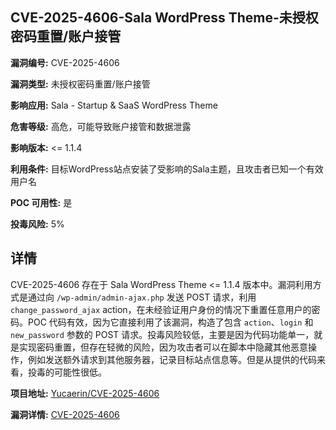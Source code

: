 ## CVE-2025-4606-Sala WordPress Theme-未授权密码重置/账户接管

**漏洞编号:** CVE-2025-4606

**漏洞类型:** 未授权密码重置/账户接管

**影响应用:** Sala - Startup & SaaS WordPress Theme

**危害等级:** 高危，可能导致账户接管和数据泄露

**影响版本:** <= 1.1.4

**利用条件:** 目标WordPress站点安装了受影响的Sala主题，且攻击者已知一个有效用户名

**POC 可用性:** 是

**投毒风险:** 5%

## 详情

CVE-2025-4606 存在于 Sala WordPress Theme <= 1.1.4 版本中。漏洞利用方式是通过向 `/wp-admin/admin-ajax.php` 发送 POST 请求，利用 `change_password_ajax` action，在未经验证用户身份的情况下重置任意用户的密码。POC 代码有效，因为它直接利用了该漏洞，构造了包含 `action`、`login` 和 `new_password` 参数的 POST 请求。投毒风险较低，主要是因为代码功能单一，就是实现密码重置，但存在轻微的风险，因为攻击者可以在脚本中隐藏其他恶意操作，例如发送额外请求到其他服务器，记录目标站点信息等。但是从提供的代码来看，投毒的可能性很低。

**项目地址:** [Yucaerin/CVE-2025-4606](https://github.com/Yucaerin/CVE-2025-4606)

**漏洞详情:** [CVE-2025-4606](https://nvd.nist.gov/vuln/detail/CVE-2025-4606)